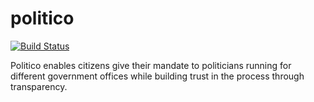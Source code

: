 # politico

[![Build Status](https://travis-ci.org/kenzdozz/politico.svg?branch=develop)](https://travis-ci.org/kenzdozz/politico)

Politico enables citizens give their mandate to politicians running for different government offices while building trust in the process through transparency.
